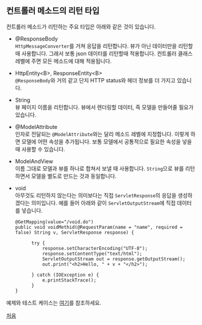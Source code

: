## 컨트롤러 메소드의 리턴 타입
컨트롤러 메소드가 리턴하는 주요 타입은 아래와 같은 것이 있습니다.

- @ResponseBody  
`HttpMessageConverter`를 거쳐 응답을 리턴합니다. 뷰가 아닌 데이터만을 리턴할때 사용합니다. 그래서 보통 json 데이터를 리턴할때 적용합니다. 컨트롤러 클래스 레벨에 주면 모든 메소드에 대해 적용됩니다. 

- HttpEntity\<B\>, ResponseEntity\<B\>  
`@ResponseBody`와 거의 같고 단지 HTTP status와 헤더 정보를 더 가지고 있습니다.

- String  
뷰 페이지 이름을 리턴합니다. 뷰에서 렌더링할 데이터, 즉 모델을 만들어줄 필요가 있습니다.

- @ModelAttribute  
인자로 전달되는 `@ModelAttribute`와는 달리 메소드 레벨에 지정합니다. 이렇게 하면 모델에 어떤 속성을 추가됩니다. 보통 모델에서 공통적으로 필요한 속성을 넣을 때 사용할 수 있습니다.

- ModelAndView  
  이름 그대로 모델과 뷰를 하나로 합쳐서 보낼 때 사용합니다. `String`으로 뷰를 리턴하면서 모델을 별도로 만드는 것과 동일합니다.

- void  
아무것도 리턴하지 않는다는 의미보다는 직접 `ServletResponse`의 응답을 생성하겠다는 의미입니다. 예를 들어 아래와 같이 `ServletOutputStream`에 직접 데이터를 넣습니다.

  ```
  @GetMapping(value="/void.do")	
  public void voidMethid(@RequestParam(name = "name", required = false) String v, ServletResponse response) {
		
		try {
			response.setCharacterEncoding("UTF-8");
			response.setContentType("text/html");
			ServletOutputStream out = response.getOutputStream();
			out.print("<h2>Hello, " + v + "</h2>");
			
		} catch (IOException e) {
			e.printStackTrace();
		}		
  }
  ```

예제와 테스트 케이스는 [여기](https://github.com/boyd-dev/demo-mvc/tree/main/example/demo-controller)를 참조하세요.

[처음](../README.md) 